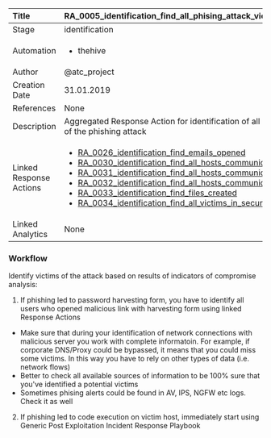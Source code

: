 | Title          | RA_0005_identification_find_all_phising_attack_victims                                                                                                      |
|:---------------|:-----------------------------------------------------------------------------------------------------------------|
| Stage    | identification                                                            |
| Automation |<ul><li>thehive</li></ul> |
| Author    | @atc_project                                                          |
| Creation Date    | 31.01.2019                                            |
| References     | None                                  |
| Description    | Aggregated Response Action for identification of all potential victims of the phishing attack                                                               |
| Linked Response Actions |<ul><li>[RA_0026_identification_find_emails_opened](../Response_Actions/RA_0026_identification_find_emails_opened.md)</li><li>[RA_0030_identification_find_all_hosts_communicated_with_domain](../Response_Actions/RA_0030_identification_find_all_hosts_communicated_with_domain.md)</li><li>[RA_0031_identification_find_all_hosts_communicated_with_ip](../Response_Actions/RA_0031_identification_find_all_hosts_communicated_with_ip.md)</li><li>[RA_0032_identification_find_all_hosts_communicated_with_url](../Response_Actions/RA_0032_identification_find_all_hosts_communicated_with_url.md)</li><li>[RA_0033_identification_find_files_created](../Response_Actions/RA_0033_identification_find_files_created.md)</li><li>[RA_0034_identification_find_all_victims_in_security_alerts](../Response_Actions/RA_0034_identification_find_all_victims_in_security_alerts.md)</li></ul> |
| Linked Analytics | None |


### Workflow

Identify victims of the attack based on results of indicators of compromise analysis:

1. If phishing led to password harvesting form, you have to identify all users who opened malicious link with harvesting form using linked Response Actions
- Make sure that during your identification of network connections with malicious server you work with complete informatoin. For example, if corporate DNS/Proxy could be bypassed, it means that you could miss some victims. In this way you have to rely on other types of data (i.e. network flows)
- Better to check all available sources of information to be 100% sure that you've identified a potential victims
- Sometimes phising alerts could be found in AV, IPS, NGFW etc logs. Check it as well
2. If phishing led to code execution on victim host, immediately start using Generic Post Exploitation Incident Response Playbook

